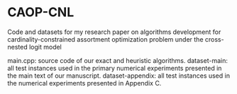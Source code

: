 # CAOP-CNL
Code and datasets for my research paper on algorithms development for cardinality-constrained assortment optimization problem under the cross-nested logit model

main.cpp: source code of our exact and heuristic algorithms.
dataset-main: all test instances used in the primary numerical experiments presented in the main text of our manuscript.
dataset-appendix: all test instances used in the numerical experiments presented in Appendix C.
